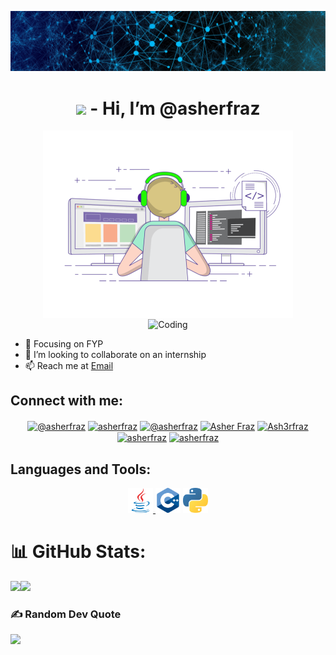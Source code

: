 ![](https://raw.githubusercontent.com/asherfraz/asherfraz/master/media/Header.png)

 <h1 align="center"><img src="https://media.giphy.com/media/hvRJCLFzcasrR4ia7z/giphy.gif" width="25px"><b> - Hi, I’m @asherfraz</b> </h1>
<!--
[![Typing SVG](https://readme-typing-svg.herokuapp.com?font=Robot-Bold&size=30&color=330033&center=true&vCenter=true&width=900&height=110&lines=root@kali:~/++whoami;S+T+U+D+E+N+T;P+r+o+g+r+a+m+m+e+r;)](https://git.io/typing-svg) -->

<p align="center">
 <!-- <img align="center" alt="Coding" width="300" height="305" src="https://github.com/asherfraz/asherfraz/blob/main/media/eat_sleep_code_repeat2.gif"> -->
 <img align="center" alt="Coding" width="400" src="https://github.com/asherfraz/asherfraz/blob/main/media/coding-gif.gif">
<br/>
 <img align="center" alt="Coding" width="400" src="https://github.com/asherfraz/asherfraz/blob/main/media/github_media.gif">
</p>

- 👀 Focusing on FYP <!-- I’m interested in ... **Android Application Development** -->
- 💞️ I’m looking to collaborate on an internship
- 📫 Reach me at <a href="mailto:asherfraz@gmail.com ">Email</a>
<!-- 
- 👨‍💻 Here is my portfolio <a href="https://asherfraz.github.io/"  target="_blank" >Visit</a>
-->

## Connect with me:
<p align="center">
<a href="https://twitter.com/asherfraz" target="_blank"><img align="center" src="https://raw.githubusercontent.com/rahuldkjain/github-profile-readme-generator/master/src/images/icons/Social/twitter.svg" alt="@asherfraz" height="30" width="40" /></a>
<a href="https://dev.to/asherfraz" target="_blank"><img align="center" src="https://raw.githubusercontent.com/rahuldkjain/github-profile-readme-generator/master/src/images/icons/Social/devto.svg" alt="asherfraz" height="30" width="40" /></a>
<a href="https://linkedin.com/in/asherfraz" target="_blank"><img align="center" src="https://raw.githubusercontent.com/rahuldkjain/github-profile-readme-generator/master/src/images/icons/Social/linked-in-alt.svg" alt="@asherfraz" height="30" width="40" /></a>
<a href="https://fb.com/" target="_blank"><img align="center" src="https://raw.githubusercontent.com/rahuldkjain/github-profile-readme-generator/master/src/images/icons/Social/facebook.svg" alt="Asher Fraz" height="30" width="40" /></a>
<a href="https://instagram.com/" target="_blank"><img align="center" src="https://raw.githubusercontent.com/rahuldkjain/github-profile-readme-generator/master/src/images/icons/Social/instagram.svg" alt="Ash3rfraz" height="30" width="40" /></a>
<a href="https://www.hackerrank.com/asherfraz1" target="_blank"><img align="center" src="https://raw.githubusercontent.com/rahuldkjain/github-profile-readme-generator/master/src/images/icons/Social/hackerrank.svg" alt="asherfraz" height="30" width="40" /></a>
<a href="https://www.leetcode.com/asherfraz" target="_blank"><img align="center" src="https://raw.githubusercontent.com/rahuldkjain/github-profile-readme-generator/master/src/images/icons/Social/leet-code.svg" alt="asherfraz" height="30" width="40" /></a>

  
## Languages and Tools:
<p align="center"> 
 <!-- Java Language -->
 <a href="https://www.w3schools.com/java/" target="_blank" rel="noreferrer"> <img src="https://raw.githubusercontent.com/devicons/devicon/master/icons/java/java-original.svg" alt="java" width="40" height="40"/> </a> 
 <!-- Cpp Language -->
 <a href="https://www.w3schools.com/cpp/" target="_blank" rel="noreferrer"> <img src="https://raw.githubusercontent.com/devicons/devicon/master/icons/cplusplus/cplusplus-original.svg" alt="cplusplus" width="40" height="40"/></a> 
 <!-- Python Language -->
 <a href="https://realpython.com" target="_blank" rel="noreferrer"> <img src="https://github.com/asherfraz/asherfraz/blob/main/logos/python.png" alt="Python" width="40" height="40"/> </a>
 </p>

# 📊 GitHub Stats:
  ![](https://github-readme-stats.vercel.app/api?username=asherfraz&theme=highcontrast&hide_border=false&include_all_commits=true&count_private=false)![](https://github-readme-streak-stats.herokuapp.com/?user=asherfraz&theme=highcontrast&hide_border=false)<br/>

### ✍️ Random Dev Quote
![](https://quotes-github-readme.vercel.app/api?type=horizontal&theme=tokyonight)

<!---
asherfraz/asherfraz is a ✨ special ✨ repository because its `README.md` (this file) appears on your GitHub profile.
You can click the Preview link to take a look at your changes.
--->
